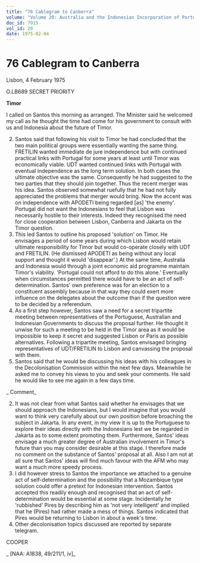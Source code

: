 ```yaml
---
title: "76 Cablegram to Canberra"
volume: "Volume 20: Australia and the Indonesian Incorporation of Portuguese Timor, 1974-1976"
doc_id: 7915
vol_id: 20
date: 1975-02-04
---
```


# 76 Cablegram to Canberra

Lisbon, 4 February 1975

O.LB689 SECRET PRIORITY

**Timor**

I called on Santos this morning as arranged. The Minister said he welcomed my call as he thought the time had come for his government to consult with us and Indonesia about the future of Timor.

  2. Santos said that following his visit to Timor he had concluded that the two main political groups were essentially wanting the same thing. FRETILIN wanted immediate de jure independence but with continued practical links with Portugal for some years at least until Timor was economically viable. UDT wanted continued links with Portugal with eventual independence as the long term solution. In both cases the ultimate objective was the same. Consequently he had suggested to the two parties that they should join together. Thus the recent merger was his idea. Santos observed somewhat ruefully that he had not fully appreciated the problems that merger would bring. Now the accent was on independence with APODETI being regarded [as] 'the enemy'. Portugal did not want the Indonesians to feel that Lisbon was necessarily hostile to their interests. Indeed they recognised the need for close cooperation between Lisbon, Canberra and Jakarta on the Timor question.
  3. This led Santos to outline his proposed 'solution' on Timor. He envisages a period of some years during which Lisbon would retain ultimate responsibility for Timor but would co-operate closely with UDT and FRETILIN. (He dismissed APODETI as being without any local support and thought it would 'disappear'.) At the same time, Australia and Indonesia would through a joint economic aid programme maintain Timor's viability. 'Portugal could not afford to do this alone.' Eventually when circumstances permitted there would have to be an act of self-determination. Santos' own preference was for an election to a constituent assembly because in that way they could exert more influence on the delegates about the outcome than if the question were to be decided by a referendum.
  4. As a first step however, Santos saw a need for a secret tripartite meeting between representatives of the Portuguese, Australian and Indonesian Governments to discuss the proposal further. He thought it unwise for such a meeting to be held in the Timor area as it would be impossible to keep it secret and suggested Lisbon or Paris as possible alternatives. Following a tripartite meeting, Santos envisaged bringing representatives of UDT/FRETILIN to Lisbon and canvassing the proposal with them.
  5. Santos said that he would be discussing his ideas with his colleagues in the Decolonisation Commission within the next few days. Meanwhile he asked me to convey his views to you and seek your comments. He said he would like to see me again in a few days time.



_ Comment_

  2. It was not clear from what Santos said whether he envisages that we should approach the Indonesians, but I would imagine that you would want to think very carefully about our own position before broaching the subject in Jakarta. In any event, in my view it is up to the Portuguese to explore their ideas directly with the Indonesians lest we be regarded in Jakarta as to some extent promoting them. Furthermore, Santos' ideas envisage a much greater degree of Australian involvement in Timor's future than you may consider desirable at this stage. I therefore made no comment on the substance of Santos' proposal at all. Also I am not at all sure that Santos' ideas will find much favour with the AFM who may want a much more speedy process.
  3. I did however stress to Santos the importance we attached to a genuine act of self-determination and the possibility that a Mozambique type solution could offer a pretext for Indonesian intervention. Santos accepted this readily enough and recognised that an act of self-determination would be essential at some stage. Incidentally he 'rubbished' Pires by describing him as 'not very intelligent' and implied that he (Pires) had rather made a mess of things. Santos indicated that Pires would be returning to Lisbon in about a week's time.
  4. Other decolonisation topics discussed are reported by separate telegram.



COOPER

_ [NAA: A1838, 49/211/1, iv]_
